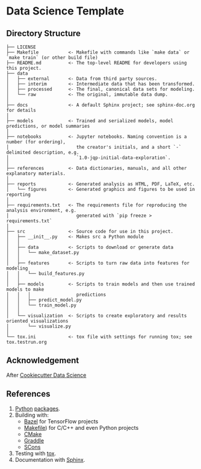 # Data Science Template

## Directory Structure
```text
├── LICENSE
├── Makefile           <- Makefile with commands like `make data` or `make train` (or other build file)
├── README.md          <- The top-level README for developers using this project.
├── data
│   ├── external       <- Data from third party sources.
│   ├── interim        <- Intermediate data that has been transformed.
│   ├── processed      <- The final, canonical data sets for modeling.
│   └── raw            <- The original, immutable data dump.
│
├── docs               <- A default Sphinx project; see sphinx-doc.org for details
│
├── models             <- Trained and serialized models, model predictions, or model summaries
│
├── notebooks          <- Jupyter notebooks. Naming convention is a number (for ordering),
│                         the creator's initials, and a short `-` delimited description, e.g.
│                         `1.0-jqp-initial-data-exploration`.
│
├── references         <- Data dictionaries, manuals, and all other explanatory materials.
│
├── reports            <- Generated analysis as HTML, PDF, LaTeX, etc.
│   └── figures        <- Generated graphics and figures to be used in reporting
│
├── requirements.txt   <- The requirements file for reproducing the analysis environment, e.g.
│                         generated with `pip freeze > requirements.txt`
│
├── src                <- Source code for use in this project.
│   ├── __init__.py    <- Makes src a Python module
│   │
│   ├── data           <- Scripts to download or generate data
│   │   └── make_dataset.py
│   │
│   ├── features       <- Scripts to turn raw data into features for modeling
│   │   └── build_features.py
│   │
│   ├── models         <- Scripts to train models and then use trained models to make
│   │   │                 predictions
│   │   ├── predict_model.py
│   │   └── train_model.py
│   │
│   └── visualization  <- Scripts to create exploratory and results oriented visualizations
│       └── visualize.py
│
└── tox.ini            <- tox file with settings for running tox; see tox.testrun.org
```

## Acknowledgement

After [Cookiecutter Data Science](https://drivendata.github.io/cookiecutter-data-science/#directory-structure)

## References

1. [Python](https://stackoverflow.com/questions/448271/what-is-init-py-for) [packages](https://docs.python.org/3/tutorial/modules.html#packages).
2. Building with:
    * [Bazel](https://bazel.build) for TensorFlow projects
    * [Makefile](https://www.google.com/search?q=python+Makefile&oq=python+Makefile&aqs=chrome..69i57j69i61j69i60j69i65l2j69i60.3508j0j7&sourceid=chrome&ie=UTF-8)) for C/C++ and even Python projects
    * [CMake](https://cmake.org/)
    * [Graddle](https://gradle.org/)
    * [SCons](http://www.scons.org/)
3. Testing with [tox](https://tox.readthedocs.io/en/latest/).
4. Documentation with [Sphinx](http://sphinx-doc.org).
